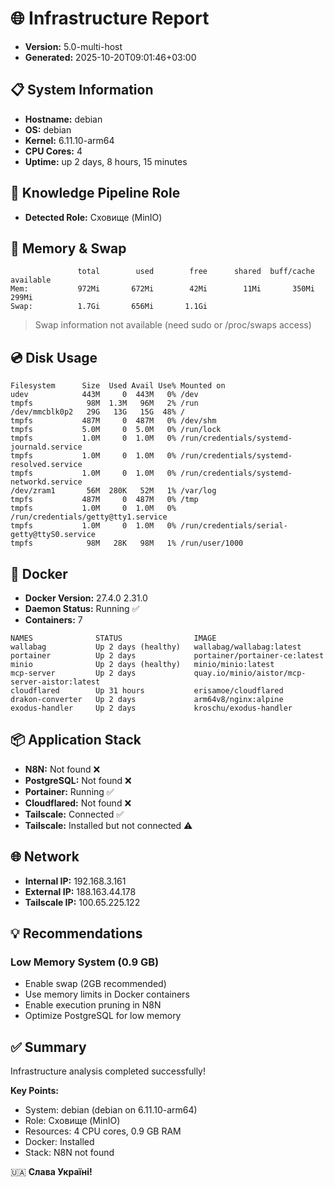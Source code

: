 # 🌐 Infrastructure Report

- **Version:** 5.0-multi-host
- **Generated:** 2025-10-20T09:01:46+03:00

## 📋 System Information

- **Hostname:** debian
- **OS:** debian
- **Kernel:** 6.11.10-arm64
- **CPU Cores:** 4
- **Uptime:** up 2 days, 8 hours, 15 minutes

## 🚀 Knowledge Pipeline Role

- **Detected Role:** Сховище (MinIO)

## 💾 Memory & Swap

```
               total        used        free      shared  buff/cache   available
Mem:           972Mi       672Mi        42Mi        11Mi       350Mi       299Mi
Swap:          1.7Gi       656Mi       1.1Gi
```

> Swap information not available (need sudo or /proc/swaps access)

## 💿 Disk Usage

```
Filesystem      Size  Used Avail Use% Mounted on
udev            443M     0  443M   0% /dev
tmpfs            98M  1.3M   96M   2% /run
/dev/mmcblk0p2   29G   13G   15G  48% /
tmpfs           487M     0  487M   0% /dev/shm
tmpfs           5.0M     0  5.0M   0% /run/lock
tmpfs           1.0M     0  1.0M   0% /run/credentials/systemd-journald.service
tmpfs           1.0M     0  1.0M   0% /run/credentials/systemd-resolved.service
tmpfs           1.0M     0  1.0M   0% /run/credentials/systemd-networkd.service
/dev/zram1       56M  280K   52M   1% /var/log
tmpfs           487M     0  487M   0% /tmp
tmpfs           1.0M     0  1.0M   0% /run/credentials/getty@tty1.service
tmpfs           1.0M     0  1.0M   0% /run/credentials/serial-getty@ttyS0.service
tmpfs            98M   28K   98M   1% /run/user/1000
```


## 🐳 Docker

- **Docker Version:** 27.4.0
2.31.0
- **Daemon Status:** Running ✅
- **Containers:** 7
```
NAMES              STATUS                IMAGE
wallabag           Up 2 days (healthy)   wallabag/wallabag:latest
portainer          Up 2 days             portainer/portainer-ce:latest
minio              Up 2 days (healthy)   minio/minio:latest
mcp-server         Up 2 days             quay.io/minio/aistor/mcp-server-aistor:latest
cloudflared        Up 31 hours           erisamoe/cloudflared
drakon-converter   Up 2 days             arm64v8/nginx:alpine
exodus-handler     Up 2 days             kroschu/exodus-handler
```


## 📦 Application Stack

- **N8N:** Not found ❌
- **PostgreSQL:** Not found ❌
- **Portainer:** Running ✅
- **Cloudflared:** Not found ❌
- **Tailscale:** Connected ✅
- **Tailscale:** Installed but not connected ⚠️

## 🌐 Network

- **Internal IP:** 192.168.3.161
- **External IP:** 188.163.44.178
- **Tailscale IP:** 100.65.225.122

## 💡 Recommendations

### Low Memory System (0.9 GB)
- Enable swap (2GB recommended)
- Use memory limits in Docker containers
- Enable execution pruning in N8N
- Optimize PostgreSQL for low memory

## ✅ Summary

Infrastructure analysis completed successfully!

**Key Points:**
- System: debian (debian on 6.11.10-arm64)
- Role: Сховище (MinIO)
- Resources: 4 CPU cores, 0.9 GB RAM
- Docker: Installed
- Stack: N8N not found

🇺🇦 **Слава Україні!**